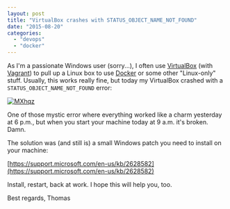 ```yaml
---
layout: post
title: "VirtualBox crashes with STATUS_OBJECT_NAME_NOT_FOUND"
date: "2015-08-20"
categories: 
  - "devops"
  - "docker"
---
```


As I'm a passionate Windows user (sorry...), I often use [VirtualBox](https://www.virtualbox.org) (with [Vagrant](https://www.vagrantup.com)) to pull up a Linux box to use [Docker](https://www.docker.com) or some other "Linux-only" stuff. Usually, this works really fine, but today my VirtualBox crashed with a `STATUS_OBJECT_NAME_NOT_FOUND` error:

[![MXhqz](images/MXhqz.png)](http://tuhrig.de/wp-content/uploads/2015/08/MXhqz.png)

One of those mystic error where everything worked like a charm yesterday at 6 p.m., but when you start your machine today at 9 a.m. it's broken. Damn.

The solution was (and still is) a small Windows patch you need to install on your machine:

[https://support.microsoft.com/en-us/kb/2628582](https://support.microsoft.com/en-us/kb/2628582)

Install, restart, back at work. I hope this will help you, too.

Best regards, Thomas
